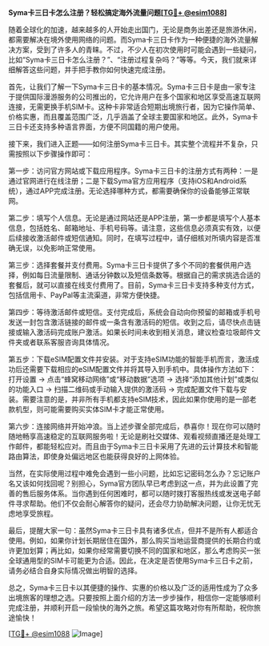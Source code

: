 **Syma卡三日卡怎么注册？轻松搞定海外流量问题[[TG💪+ @esim1088](https://t.me/s/esim1088)]**

随着全球化的加速，越来越多的人开始走出国门，无论是商务出差还是旅游休闲，都需要解决在境外使用网络的问题。而Syma卡三日卡作为一种便捷的海外流量解决方案，受到了许多人的青睐。不过，不少人在初次使用时可能会遇到一些疑问，比如“Syma卡三日卡怎么注册？”、“注册过程复杂吗？”等等。今天，我们就来详细解答这些问题，并手把手教你如何快速完成注册。

首先，让我们了解一下Syma卡三日卡的基本情况。Syma卡三日卡是由一家专注于提供国际漫游服务的公司推出的，它允许用户在多个国家和地区享受高速互联网连接，无需更换手机SIM卡。这种卡非常适合短期出境旅行者，因为它操作简单、价格实惠，而且覆盖范围广泛，几乎涵盖了全球主要国家和地区。此外，Syma卡三日卡还支持多种语言界面，方便不同国籍的用户使用。

接下来，我们进入正题——如何注册Syma卡三日卡。其实整个流程并不复杂，只需按照以下步骤操作即可：

第一步：访问官方网站或下载应用程序。Syma卡三日卡的注册方式有两种：一是通过官网进行在线注册；二是下载Syma官方应用程序（支持iOS和Android系统），通过APP完成注册。无论选择哪种方式，都需要确保你的设备能够正常联网。

第二步：填写个人信息。无论是通过网站还是APP注册，第一步都是填写个人基本信息，包括姓名、邮箱地址、手机号码等。请注意，这些信息必须真实有效，以便后续接收激活邮件或短信通知。同时，在填写过程中，请仔细核对所填内容是否准确无误，以免影响正常使用。

第三步：选择套餐并支付费用。Syma卡三日卡提供了多个不同的套餐供用户选择，例如每日流量限制、通话分钟数以及短信条数等。根据自己的需求挑选合适的套餐后，就可以直接在线支付费用了。目前，Syma卡三日卡支持多种支付方式，包括信用卡、PayPal等主流渠道，非常方便快捷。

第四步：等待激活邮件或短信。支付完成后，系统会自动向你预留的邮箱或手机号发送一封包含激活链接的邮件或一条含有激活码的短信。收到之后，请尽快点击链接或输入激活码完成账户激活。如果长时间未收到相关消息，建议检查垃圾邮件文件夹或者联系客服咨询具体情况。

第五步：下载eSIM配置文件并安装。对于支持eSIM功能的智能手机而言，激活成功后还需要下载相应的eSIM配置文件并将其导入到手机中。具体操作方法如下：打开设置 -> 点击“蜂窝移动网络”或“移动数据”选项 -> 选择“添加其他计划”或类似的功能入口 -> 扫描二维码或手动输入提供的激活码 -> 完成配置文件下载与安装。需要注意的是，并非所有手机都支持eSIM技术，因此如果你使用的是一部老款机型，则可能需要购买实体SIM卡才能正常使用。

第六步：连接网络并开始冲浪。当上述步骤全部完成后，恭喜你！现在你可以随时随地畅享高速稳定的互联网服务啦！无论是刷社交媒体、观看视频直播还是处理工作邮件，都能轻松应对。而且由于Syma卡三日卡采用了先进的云计算技术和智能路由算法，即使身处偏远地区也能获得良好的上网体验。

当然，在实际使用过程中难免会遇到一些小问题，比如忘记密码怎么办？忘记账户名又该如何找回呢？别担心，Syma官方团队早已考虑到这一点，并为此设置了完善的售后服务体系。当你遇到任何困难时，都可以随时拨打客服热线或发送电子邮件寻求帮助。他们不仅会耐心解答你的疑问，还会尽力协助解决问题，让你无忧无虑地享受旅程。

最后，提醒大家一句：虽然Syma卡三日卡具有诸多优点，但并不是所有人都适合使用。例如，如果你计划长期居住在国外，那么购买当地运营商提供的长期合约或许更加划算；再比如，如果你经常需要切换不同的国家和地区，那么考虑购买一张全球通用型的SIM卡可能更为合适。因此，在决定是否使用Syma卡三日卡之前，请务必结合自身实际情况做出明智的选择。

总之，Syma卡三日卡以其便捷的操作、实惠的价格以及广泛的适用性成为了众多出境旅客的理想之选。只要按照上面介绍的方法一步步操作，相信你一定能够顺利完成注册，并顺利开启一段愉快的海外之旅。希望这篇攻略对你有所帮助，祝你旅途愉快！

[[TG💪+ @esim1088](https://t.me/s/esim1088) ![Image](https://i.postimg.cc/4NQfJmqS/Snipaste-2025-05-13-00-14-12.png)]